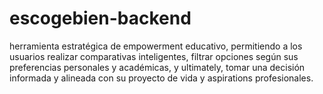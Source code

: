 # escogebien-backend
herramienta estratégica de empowerment educativo, permitiendo a los usuarios realizar comparativas inteligentes, filtrar opciones según sus preferencias personales y académicas, y ultimately, tomar una decisión informada y alineada con su proyecto de vida y aspirations profesionales.
